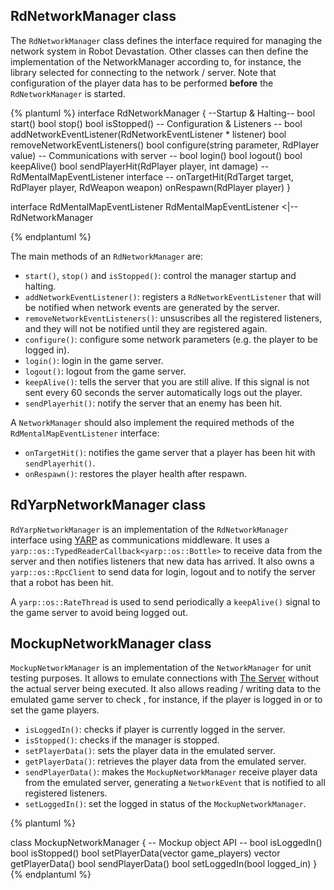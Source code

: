 ## RdNetworkManager class
The `RdNetworkManager` class defines the interface required for managing the network system in Robot Devastation. Other classes can then define the implementation of the NetworkManager according to, for instance, the library selected for connecting to the network / server.
Note that configuration of the player data has to be performed **before** the `RdNetworkManager` is started.

{% plantuml %}
interface RdNetworkManager {
--Startup & Halting--
bool start()
bool stop()
bool isStopped()
-- Configuration & Listeners --
bool addNetworkEventListener(RdNetworkEventListener * listener)
bool removeNetworkEventListeners()
bool configure(string parameter, RdPlayer value)
-- Communications with server --
bool login()
bool logout()
bool keepAlive()
bool sendPlayerHit(RdPlayer player, int damage)
-- RdMentalMapEventListener interface --
onTargetHit(RdTarget target, RdPlayer player, RdWeapon weapon)
onRespawn(RdPlayer player)
}

interface RdMentalMapEventListener
RdMentalMapEventListener <|-- RdNetworkManager

{% endplantuml %}

The main methods of an `RdNetworkManager` are: 
* `start()`, `stop()` and `isStopped()`: control the manager startup and halting.
* `addNetworkEventListener()`: registers a `RdNetworkEventListener` that will be notified when network events are generated by the server.
* `removeNetworkEventListeners()`: unsuscribes all the registered listeners, and they will not be notified until they are registered again.
* `configure()`: configure some network parameters (e.g. the player to be logged in).
* `login()`: login in the game server.
* `logout()`: logout from the game server.
* `keepAlive()`: tells the server that you are still alive. If this signal is not sent every 60 seconds the server automatically logs out the player.
* `sendPlayerhit()`: notify the server that an enemy has been hit.

A `NetworkManager` should also implement the required methods of the `RdMentalMapEventListener` interface:
* `onTargetHit()`: notifies the game server that a player has been hit with `sendPlayerhit()`.
* `onRespawn()`: restores the player health after respawn.


## RdYarpNetworkManager class
`RdYarpNetworkManager` is an implementation of the `RdNetworkManager` interface using [YARP](http://www.yarp.it/) as communications middleware. It uses a `yarp::os::TypedReaderCallback<yarp::os::Bottle>` to receive data from the server and then notifies listeners that new data has arrived. It also owns a `yarp::os::RpcClient` to send data for login, logout and to notify the server that a robot has been hit.

A `yarp::os::RateThread` is used to send periodically a `keepAlive()` signal to the game server to avoid being logged out.

## MockupNetworkManager class
`MockupNetworkManager` is an implementation of the `NetworkManager` for unit testing purposes.
It allows to emulate connections with [The Server](the-server.md) without the actual server being executed. It also allows reading / writing data to the emulated game server to check , for instance, if the player is logged in or to set the game players.
 
* `isLoggedIn()`: checks if player is currently logged in the server.
* `isStopped()`: checks if the manager is stopped.
* `setPlayerData()`: sets the player data in the emulated server.
* `getPlayerData()`: retrieves the player data from the emulated server.
* `sendPlayerData()`: makes the `MockupNetworkManager` receive player data from the emulated server, generating a `NetworkEvent` that is notified to all registered listeners.
* `setLoggedIn()`: set the logged in status of the `MockupNetworkManager`.


{% plantuml %}

class MockupNetworkManager {
-- Mockup object API --
bool isLoggedIn()
bool isStopped()
bool setPlayerData(vector<RdPlayer> game_players)
vector<RdPlayer> getPlayerData()
bool sendPlayerData()
bool setLoggedIn(bool logged_in)
}
{% endplantuml %}





